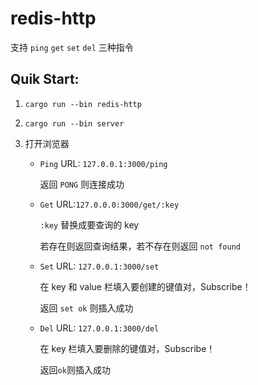 # redis-http
 
支持 `ping` `get` `set` `del` 三种指令

## Quik Start:

1. `cargo run --bin redis-http`
2. `cargo run --bin server`
3. 打开浏览器

    * `Ping` URL: `127.0.0.1:3000/ping`

        返回 `PONG` 则连接成功

    * `Get` URL:`127.0.0.0:3000/get/:key`

        `:key` 替换成要查询的 key

        若存在则返回查询结果，若不存在则返回 `not found`

    * `Set` URL: `127.0.0.1:3000/set`

        在 key 和 value 栏填入要创建的键值对，Subscribe！

        返回 `set ok` 则插入成功

    * `Del` URL: `127.0.0.1:3000/del`

        在 key 栏填入要删除的键值对，Subscribe！

        返回`ok`则插入成功